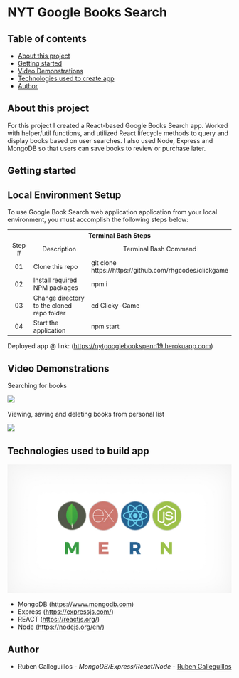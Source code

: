 #  NYT Google Books Search

## Table of contents
  * [About this project](#about-this-project)
  * [Getting started](#getting-started)
  * [Video Demonstrations](#demo)
  * [Technologies used to create app](#technologies-used)
  * [Author](#author)

## <a name="about-this-project"></a> About this project
<p>For this project I created a React-based Google Books Search app. Worked with helper/util functions, and utilized React lifecycle methods to query and display books based on user searches. I also used Node, Express and MongoDB so that users can save books to review or purchase later.</p>

## <a name="getting-started"></a> Getting started

## Local Environment Setup
To use Google Book Search web application application from your local environment, you must accomplish the following steps below:

<table>
  <tr>
    <th colspan="3">Terminal Bash Steps</th>
  </tr>
  <tr>
    <td align="center" style="width: 75px;">Step #</td>
    <td align="center" style="width: 330px;">Description</td>
    <td  align="center" >Terminal Bash Command</td>
  </tr>
  <tr>
    <td align="center">01</td>
    <td>Clone this repo</td>
    <td>git clone https://<i></i>https://github.com/rhgcodes/clickgame</td>
  </tr>
  <tr>
    <td align="center">02</td>
    <td>Install required NPM packages</td>
    <td>npm i</td>
  </tr>
  <tr>
    <td align="center">03</td>
    <td>Change directory to the cloned repo folder</td>
    <td>cd Clicky-Game</td>
  </tr>
  <tr>
    <td align="center">04</td>
    <td>Start the application</td>
    <td>npm start</td>
  </tr>
  </table>

Deployed app @ link: (https://nytgooglebookspenn19.herokuapp.com)

## <a name="demo"></a> Video Demonstrations

Searching for books

![](searching.gif)


Viewing, saving and deleting books from personal list

![](savendel.gif)


## <a name="technologies-used"></a> Technologies used to build app

![](images/MERN.jpg)

  * MongoDB (https://www.mongodb.com)
  * Express (https://expressjs.com/)
  * REACT (https://reactjs.org/)
  * Node (https://nodejs.org/en/)

## <a name="author"></a> Author

* Ruben Galleguillos - *MongoDB/Express/React/Node* - [Ruben Galleguillos](https://github.com/rhgcodes)